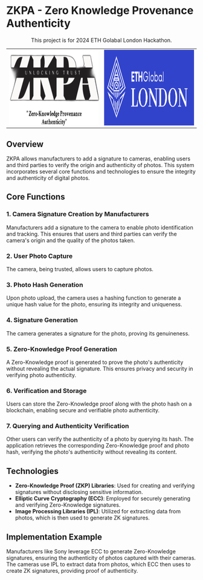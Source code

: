 # ZKPA - Zero Knowledge Provenance Authenticity

<div align="center">

This project is for 2024 ETH Golabal London Hackathon.

</div>

<table>
  <tr>
    <td>
      <img src="./src/assets/banner.png" width="400" height="200">
    </td>
    <td>
      <img src="./src/assets/eth-london.png" width="400" height="200">
    </td>
  </tr>
</table>

## Overview

ZKPA allows manufacturers to add a signature to cameras, enabling users and third parties to verify the origin and authenticity of photos. This system incorporates several core functions and technologies to ensure the integrity and authenticity of digital photos.

## Core Functions

### 1. Camera Signature Creation by Manufacturers

Manufacturers add a signature to the camera to enable photo identification and tracking. This ensures that users and third parties can verify the camera's origin and the quality of the photos taken.

### 2. User Photo Capture

The camera, being trusted, allows users to capture photos.

### 3. Photo Hash Generation

Upon photo upload, the camera uses a hashing function to generate a unique hash value for the photo, ensuring its integrity and uniqueness.

### 4. Signature Generation

The camera generates a signature for the photo, proving its genuineness.

### 5. Zero-Knowledge Proof Generation

A Zero-Knowledge proof is generated to prove the photo's authenticity without revealing the actual signature. This ensures privacy and security in verifying photo authenticity.

### 6. Verification and Storage

Users can store the Zero-Knowledge proof along with the photo hash on a blockchain, enabling secure and verifiable photo authenticity.

### 7. Querying and Authenticity Verification

Other users can verify the authenticity of a photo by querying its hash. The application retrieves the corresponding Zero-Knowledge proof and photo hash, verifying the photo's authenticity without revealing its content.

## Technologies

- **Zero-Knowledge Proof (ZKP) Libraries**: Used for creating and verifying signatures without disclosing sensitive information.
- **Elliptic Curve Cryptography (ECC)**: Employed for securely generating and verifying Zero-Knowledge signatures.
- **Image Processing Libraries (IPL)**: Utilized for extracting data from photos, which is then used to generate ZK signatures.

## Implementation Example

Manufacturers like Sony leverage ECC to generate Zero-Knowledge signatures, ensuring the authenticity of photos captured with their cameras. The cameras use IPL to extract data from photos, which ECC then uses to create ZK signatures, providing proof of authenticity.
